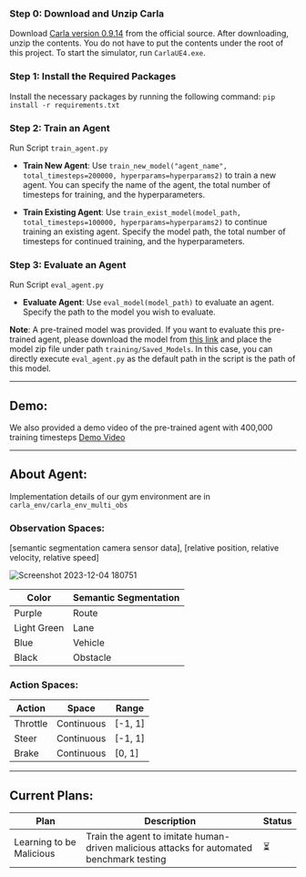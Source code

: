 ### Step 0: Download and Unzip Carla

Download [Carla version 0.9.14](https://github.com/carla-simulator/carla/releases/tag/0.9.14) from the official source. After downloading, unzip the contents. You do not have to put the contents under the root of this project. To start the simulator, run `CarlaUE4.exe`.

### Step 1: Install the Required Packages

Install the necessary packages by running the following command: `pip install -r requirements.txt`

### Step 2: Train an Agent

Run Script `train_agent.py`
- **Train New Agent**: Use `train_new_model("agent_name", total_timesteps=200000, hyperparams=hyperparams2)` to train a new agent. You can specify the name of the agent, the total number of timesteps for training, and the hyperparameters.

- **Train Existing Agent**: Use `train_exist_model(model_path, total_timesteps=100000, hyperparams=hyperparams2)` to continue training an existing agent. Specify the model path, the total number of timesteps for continued training, and the hyperparameters.

### Step 3: Evaluate an Agent
Run Script `eval_agent.py`
- **Evaluate Agent**: Use `eval_model(model_path)` to evaluate an agent. Specify the path to the model you wish to evaluate.

**Note**:  A pre-trained model was provided. If you want to evaluate this pre-trained agent, please download the model from [this link](https://drive.google.com/drive/folders/1ozd8M5q2DDxoHQIQc6tabHcS8o9_ZQuH) and place the model zip file under path `training/Saved_Models`. In this case, you can directly execute `eval_agent.py` as the default path in the script is the path of this model.

---
## Demo:

We also provided a demo video of the pre-trained agent with 400,000 training timesteps
[Demo Video](https://drive.google.com/file/d/1ijbiKa8CEiVy7xC2KwXqHiyEQwAfEcNM/preview)

---
## About Agent:

Implementation details of our gym environment are in `carla_env/carla_env_multi_obs`

### Observation Spaces: 
[semantic segmentation camera sensor data], [relative position, relative velocity, relative speed]

![Screenshot 2023-12-04 180751](https://github.com/Somdit/MimicPilot/assets/40221390/f9eb0608-4914-4f8d-9fdf-f288b888dbd0)

| Color        | Semantic Segmentation |
|--------------|-----------------------|
| Purple       | Route                 |
| Light Green  | Lane                  |
| Blue         | Vehicle               |
| Black        | Obstacle              |

### Action Spaces:
| Action   | Space       | Range    |
|----------|-------------|----------|
| Throttle | Continuous  | [-1, 1]  |
| Steer    | Continuous  | [-1, 1]  |
| Brake    | Continuous  | [0, 1]   |

---
## Current Plans:
| Plan                        | Description                            | Status |
|-----------------------------|----------------------------------------|--------|
| Learning to be Malicious | Train the agent to imitate human-driven malicious attacks for automated benchmark testing | ⏳     |
